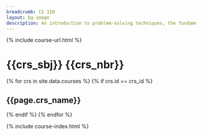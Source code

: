 ```yaml
---
breadcrumb: CS 110
layout: bg-image
description: An introduction to problem-solving techniques, the fundamental concepts of programming, and the software design process. Topics will include data types, control structures, scope rules, functions, files, and the mechanics of running, testing and debugging. Problems will be drawn from various science disciplines.
---
```

{% include course-url.html %}
# {{crs_sbj}} {{crs_nbr}}
{% for crs in site.data.courses %}
  {% if crs.id == crs_id %}
## {{page.crs_name}}
  {% endif %}
{% endfor %}

{% include course-index.html %}
